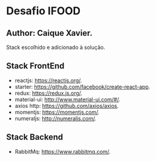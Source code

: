 # Desafio IFOOD
## Author: Caique Xavier.


Stack escolhido e adicionado à solução.

## Stack FrontEnd
* reactjs: https://reactjs.org/.
* starter: https://github.com/facebook/create-react-app.
* redux: https://redux.js.org/.
* material-ui: http://www.material-ui.com/#/.
* axios http: https://github.com/axios/axios.
* momentjs: https://momentjs.com/.
* numeraljs: http://numeraljs.com/.


## Stack Backend
* RabbitMq: https://www.rabbitmq.com/.

